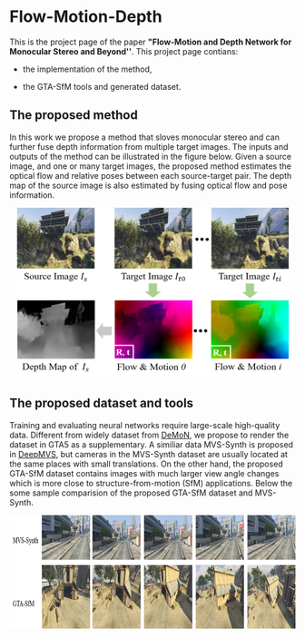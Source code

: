 # Flow-Motion-Depth

This is the project page of the paper **"Flow-Motion and Depth Network for Monocular Stereo and Beyond''**. This project page contians:

* the implementation of the method,

* the GTA-SfM tools and generated dataset.

## The proposed method

In this work we propose a method that sloves monocular stereo and can further fuse depth information from multiple target images. The inputs and outputs of the method can be illustrated in the figure below. Given a source image, and one or many target images, the proposed method estimates the optical flow and relative poses between each source-target pair. The depth map of the source image is also estimated by fusing optical flow and pose information.

<p align="center">
<img src="fig/input_output.png" alt="input_output" width = "480" height = "300">
</p>

## The proposed dataset and tools

Training and evaluating neural networks require large-scale high-quality data. Different from widely dataset from [DeMoN](https://github.com/lmb-freiburg/demon), we propose to render the dataset in GTA5 as a supplementary. A similiar data MVS-Synth is proposed in [DeepMVS](https://phuang17.github.io/DeepMVS/index.html), but cameras in the MVS-Synth dataset are usually located at the same places with small translations. On the other hand, the proposed GTA-SfM dataset contains images with much larger view angle changes which is more close to structure-from-motion (SfM) applications. Below the some sample comparision of the proposed GTA-SfM dataset and MVS-Synth.

<p align="center">
<img src="fig/result.png" alt="dataset_compare" width = "900" height = "200">
</p>
